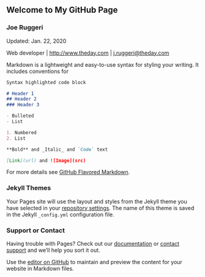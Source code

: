 ## Welcome to My GitHub Page
### Joe Ruggeri

Updated: Jan. 22, 2020

Web developer | http://www.theday.com | j.ruggeri@theday.com

Markdown is a lightweight and easy-to-use syntax for styling your writing. It includes conventions for

```markdown
Syntax highlighted code block

# Header 1
## Header 2
### Header 3

- Bulleted
- List

1. Numbered
2. List

**Bold** and _Italic_ and `Code` text

[Link](url) and ![Image](src)
```

For more details see [GitHub Flavored Markdown](https://guides.github.com/features/mastering-markdown/).

### Jekyll Themes

Your Pages site will use the layout and styles from the Jekyll theme you have selected in your [repository settings](https://github.com/joerugg/joerugg.github.io/settings). The name of this theme is saved in the Jekyll `_config.yml` configuration file.

### Support or Contact

Having trouble with Pages? Check out our [documentation](https://help.github.com/categories/github-pages-basics/) or [contact support](https://github.com/contact) and we’ll help you sort it out.

Use the [editor on GitHub](https://github.com/joerugg/joerugg.github.io/edit/master/index.md) to maintain and preview the content for your website in Markdown files.
